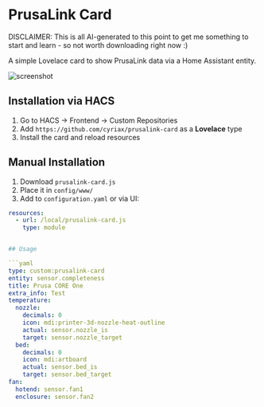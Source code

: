 # PrusaLink Card

DISCLAIMER: This is all AI-generated to this point to get me something to start and learn - so not worth downloading right now :)

A simple Lovelace card to show PrusaLink data via a Home Assistant entity.

![screenshot](https://via.placeholder.com/600x200?text=PrusaLink+Card)

## Installation via HACS

1. Go to HACS → Frontend → Custom Repositories
2. Add `https://github.com/cyriax/prusalink-card` as a **Lovelace** type
3. Install the card and reload resources

## Manual Installation

1. Download `prusalink-card.js`
2. Place it in `config/www/`
3. Add to `configuration.yaml` or via UI:

```yaml
resources:
  - url: /local/prusalink-card.js
    type: module


## Usage

```yaml
type: custom:prusalink-card
entity: sensor.completeness
title: Prusa CORE One
extra_info: Test
temperature:
  nozzle:
    decimals: 0
    icon: mdi:printer-3d-nozzle-heat-outline
    actual: sensor.nozzle_is
    target: sensor.nozzle_target
  bed:
    decimals: 0
    icon: mdi:artboard
    actual: sensor.bed_is
    target: sensor.bed_target
fan:
  hotend: sensor.fan1
  enclosure: sensor.fan2

